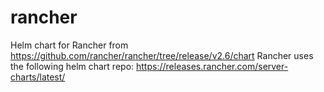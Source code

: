 # rancher
Helm chart for Rancher from https://github.com/rancher/rancher/tree/release/v2.6/chart
Rancher uses the following helm chart repo: https://releases.rancher.com/server-charts/latest/